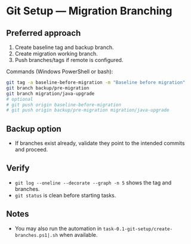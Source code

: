 # Git Setup — Migration Branching

## Preferred approach
1. Create baseline tag and backup branch.
2. Create migration working branch.
3. Push branches/tags if remote is configured.

Commands (Windows PowerShell or bash):
```bash
git tag -a baseline-before-migration -m "Baseline before migration"
git branch backup/pre-migration
git branch migration/java-upgrade
# optional
# git push origin baseline-before-migration
# git push origin backup/pre-migration migration/java-upgrade
```

## Backup option
- If branches exist already, validate they point to the intended commits and proceed.

## Verify
- `git log --oneline --decorate --graph -n 5` shows the tag and branches.
- `git status` is clean before starting tasks.

## Notes
- You may also run the automation in `task-0.1-git-setup/create-branches.ps1|.sh` when available.
